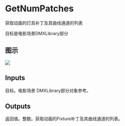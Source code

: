# GetNumPatches

获取动画的灯具补丁及其曲线通道的列表

目标是电影场景DMXLibrary部分

## 图示

![]($-20221218-20523300.png)

## Inputs

目标。电影场景 DMXLibrary部分对象参考。  

## Outputs

返回值。整数。获取动画的Fixture补丁及其曲线通道的列表。
